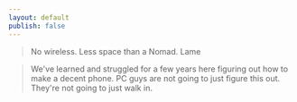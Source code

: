 ```yaml
---
layout: default
publish: false
---
```


> No wireless. Less space than a Nomad. Lame

> We've learned and struggled for a few years here figuring out how to make a decent phone. PC guys are not going to just figure this out. They're not going to just walk in.